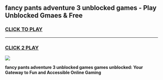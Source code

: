 
## fancy pants adventure 3 unblocked games - Play Unblocked Gmaes & Free
<h3>
<a href="https://news.freeplayer.one?title=fancy_pants_adventure_3_unblocked_games&ref=23F">CLICK TO PLAY</a></h3>
<hr>

<h3>
<a href="https://news.freeplayer.one?title=fancy_pants_adventure_3_unblocked_games&ref=23F">CLICK 2 PLAY</a>
  
</h3>

<a href="https://news.freeplayer.one?title=fancy_pants_adventure_3_unblocked_games&ref=23F/"><img src="https://clearcache.store/games.png"></a>


**fancy pants adventure 3 unblocked games games unblocked: Your Gateway to Fun and Accessible Online Gaming**
